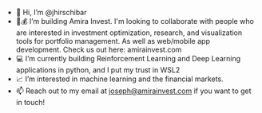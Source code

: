 - 👋 Hi, I’m @jhirschibar
- 💸💰 I’m building Amira Invest. I'm looking to collaborate with people who are interested in investment optimization, research, and visualization tools for portfolio management. As well as web/mobile app development. Check us out here: amirainvest.com
- 💻 I’m currently building Reinforcement Learning and Deep Learning applications in python, and I put my trust in WSL2
- 📈 I’m interested in machine learning and the financial markets.
- 📫 Reach out to my email at joseph@amirainvest.com if you want to get in touch!

<!---
jhirschibar/jhirschibar is a ✨ special ✨ repository because its `README.md` (this file) appears on your GitHub profile.
You can click the Preview link to take a look at your changes.
--->
